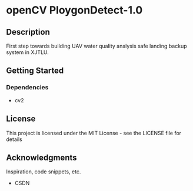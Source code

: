 # openCV PloygonDetect-1.0

## Description

First step towards building UAV water quality analysis safe landing backup system in XJTLU.

## Getting Started

### Dependencies
* cv2

## License

This project is licensed under the MIT License - see the LICENSE file for details

## Acknowledgments

Inspiration, code snippets, etc.
* CSDN
